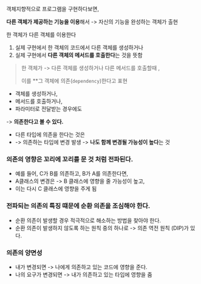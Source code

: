 객체지향적으로 프로그램을 구현하다보면, 

**다른 객체가 제공하는 기능을 이용**해서 -> 자신의 기능을 완성하는 객체가 출현

한 객체가 다른 객체를 이용한다 
1. 실제 구현에서 한 객체의 코드에서 다른 객체를 생성하거나 
2. 실제 구현에서 **다른 객체의 메서드를 호출한다**는 것을 뜻함

> 한 객체가 -> 다른 객체를 생성하거나  다른 메서드를 호출할때 , 
> 
> 이를 **그 객체에 의존(`dependency`)한다고 표현

- 객체를 생성하거나, 
- 메서드를 호출하거나, 
- 파라미터로 전달받는 경우에도 

-> **의존한다고 볼 수 있다.** 

- 다른 타입에 의존을 한다는 것은 
- -> 의존하는 타입에 변경 발생 -> **나도 함께 변경될 가능성이 높다**는 것


### 의존의 영향은 꼬리에 꼬리를 문 것 처럼 전파된다. 
- 예를 들어, C가 B를 의존하고, B가 A를 의존한다면, 
- A클래스의 변경은 -> B 클래스에 영향을 줄 가능성이 높고, 
- 이는 다시 C 클래스에 영향을 주게 됨 

### 전파되는 의존의 특징 떄문에 순환 의존을 조심해야 한다. 
- 순환 의존이 발생할 경우 적극적으로 해소하는 방법을 찾아야 한다. 
- 순환 의존이 발생하지 않도록 하는 원칙 중의 하나로 -> 의존 역전 원칙 (DIP)가 있다. 


### 의존의 양면성 
- 내가 변경되면 -> 나에게 의존하고 있는 코드에 영향을 준다.
- 나의 요구가 변경되면 -> 내가 의존하고 있는 타입에 영향을 줌